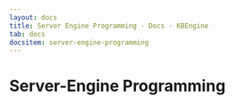 ```yaml
---
layout: docs
title: Server Engine Programming · Docs · KBEngine
tab: docs
docsitem: server-engine-programming
---
```


Server-Engine Programming
====================
